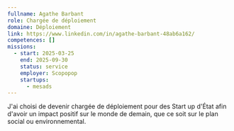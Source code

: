 ```yaml
---
fullname: Agathe Barbant
role: Chargée de déploiement
domaine: Déploiement
link: https://www.linkedin.com/in/agathe-barbant-48ab6a162/
competences: []
missions:
  - start: 2025-03-25
    end: 2025-09-30
    status: service
    employer: Scopopop
    startups:
      - mesads
---
```

J'ai choisi de devenir chargée de déploiement pour des Start up d'État afin d'avoir un impact positif sur le monde de demain, que ce soit sur le plan social ou environnemental. 